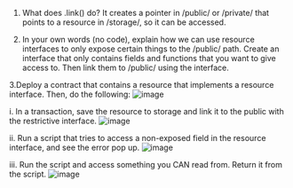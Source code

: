 1. What does .link() do? It creates a pointer in /public/ or /private/ that points to a resource in /storage/, so it can be accessed.

2. In your own words (no code), explain how we can use resource interfaces to only expose certain things to the /public/ path.
Create an interface that only contains fields and functions that you want to give access to. Then link them to /public/ using the interface. 

3.Deploy a contract that contains a resource that implements a resource interface. Then, do the following:
![image](https://user-images.githubusercontent.com/26511703/170647559-2977f812-bbb2-4e21-8753-aa8982fd7cfd.png)

i. In a transaction, save the resource to storage and link it to the public with the restrictive interface.
![image](https://user-images.githubusercontent.com/26511703/170647592-7404d954-cf57-425b-a3e9-4a24e95a5d97.png)

ii. Run a script that tries to access a non-exposed field in the resource interface, and see the error pop up.
![image](https://user-images.githubusercontent.com/26511703/170647810-658cc38c-d633-4634-8b09-75518a5c1211.png)

iii. Run the script and access something you CAN read from. Return it from the script.
![image](https://user-images.githubusercontent.com/26511703/170647519-157adaef-a89b-460e-bcec-cc2eee8fdb6b.png)
